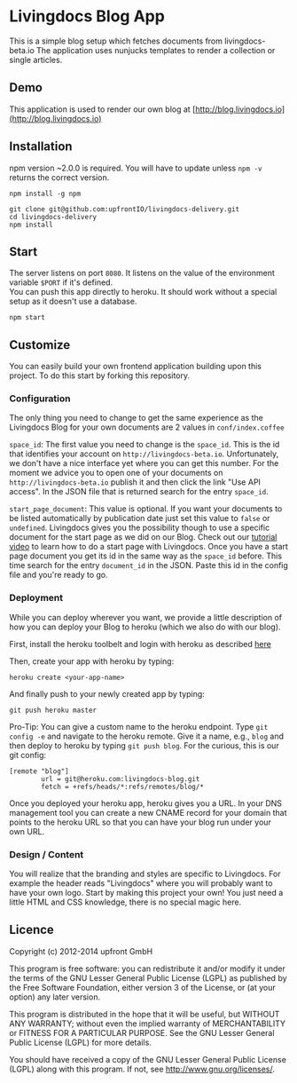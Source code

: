 # Livingdocs Blog App

This is a simple blog setup which fetches documents from livingdocs-beta.io
The application uses nunjucks templates to render a collection or single articles.

## Demo
This application is used to render our own blog at [http://blog.livingdocs.io](http://blog.livingdocs.io)

## Installation
npm version ~2.0.0 is required. You will have to update unless `npm -v` returns the correct version.
```
npm install -g npm
```

```
git clone git@github.com:upfrontIO/livingdocs-delivery.git
cd livingdocs-delivery
npm install
```

## Start
The server listens on port `8080`.
It listens on the value of the environment variable `$PORT` if it's defined.  
You can push this app directly to heroku. It should work without a special setup as it doesn't use a database.
```
npm start
```

## Customize
You can easily build your own frontend application building upon this project. To do this start by forking this repository.

### Configuration
The only thing you need to change to get the same experience as the Livingdocs Blog for your own documents are 2 values in `conf/index.coffee`

`space_id`: The first value you need to change is the `space_id`. This is the id that identifies your account on `http://livingdocs-beta.io`. Unfortunately, we don't have a nice interface yet where you can get this number. For the moment we advice you to open one of your documents on `http://livingdocs-beta.io` publish it and then click the link "Use API access". In the JSON file that is returned search for the entry `space_id`.

`start_page_document`: This value is optional. If you want your documents to be listed automatically by publication date just set this value to `false` or `undefined`. Livingdocs gives you the possibility though to use a specific document for the start page as we did on our Blog. Check out our [tutorial video](https://vimeo.com/125958273) to learn how to do a start page with Livingdocs. Once you have a start page document you get its id in the same way as the `space_id` before. This time search for the entry `document_id` in the JSON. Paste this id in the config file and you're ready to go.


### Deployment
While you can deploy wherever you want, we provide a little description of how you can deploy your Blog to heroku (which we also do with our blog).

First, install the heroku toolbelt and login with heroku as described [here](https://toolbelt.heroku.com/)

Then, create your app with heroku by typing:
```
heroku create <your-app-name>
```

And finally push to your newly created app by typing:
```
git push heroku master
```

Pro-Tip: You can give a custom name to the heroku endpoint. Type `git config -e` and navigate to the heroku remote. Give it a name, e.g., `blog` and then deploy to heroku by typing `git push blog`. For the curious, this is our git config:
```
[remote "blog"]
        url = git@heroku.com:livingdocs-blog.git
        fetch = +refs/heads/*:refs/remotes/blog/*
```

Once you deployed your heroku app, heroku gives you a URL. In your DNS management tool you can create a new CNAME record for your domain that points to the heroku URL so that you can have your blog run under your own URL.

### Design / Content
You will realize that the branding and styles are specific to Livingdocs. For example the header reads "Livingdocs" where you will probably want to have your own logo.
Start by making this project your own! You just need a little HTML and CSS knowledge, there is no special magic here.


## Licence

Copyright (c) 2012-2014 upfront GmbH

This program is free software: you can redistribute it and/or modify
it under the terms of the GNU Lesser General Public License (LGPL) as
published by the Free Software Foundation, either version 3 of the License, 
or (at your option) any later version.

This program is distributed in the hope that it will be useful,
but WITHOUT ANY WARRANTY; without even the implied warranty of
MERCHANTABILITY or FITNESS FOR A PARTICULAR PURPOSE.  See the
GNU Lesser General Public License (LGPL) for more details.

You should have received a copy of the GNU Lesser General Public License
(LGPL) along with this program.  If not, see <http://www.gnu.org/licenses/>.


